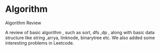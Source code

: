 # Algorithm
Algorithm Review 

A review of basic algorithm , such as sort, dfs ,dp , along with basic data structure like string ,arrya, linknode, binarytree etc. We also added some interesting problems in Leetcode. 
